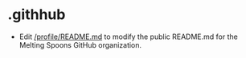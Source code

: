 # .githhub

- Edit [/profile/README.md](/profile/README.md) to modify the public README.md for the Melting Spoons GitHub organization.
